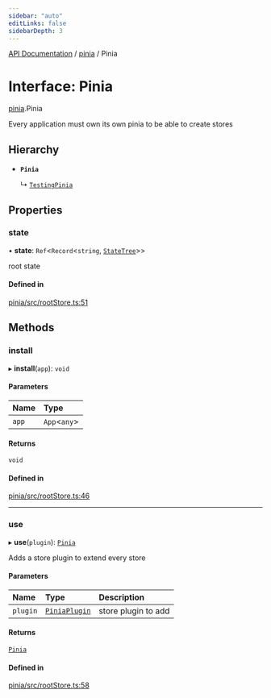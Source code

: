 ```yaml
---
sidebar: "auto"
editLinks: false
sidebarDepth: 3
---
```


[API Documentation](../index.md) / [pinia](../modules/pinia.md) / Pinia

# Interface: Pinia

[pinia](../modules/pinia.md).Pinia

Every application must own its own pinia to be able to create stores

## Hierarchy

- **`Pinia`**

  ↳ [`TestingPinia`](pinia_testing.TestingPinia.md)

## Properties

### state

• **state**: `Ref`<`Record`<`string`, [`StateTree`](../modules/pinia.md#statetree)\>\>

root state

#### Defined in

[pinia/src/rootStore.ts:51](https://github.com/vuejs/pinia/blob/d96dca2/packages/pinia/src/rootStore.ts#L51)

## Methods

### install

▸ **install**(`app`): `void`

#### Parameters

| Name | Type |
| :------ | :------ |
| `app` | `App`<`any`\> |

#### Returns

`void`

#### Defined in

[pinia/src/rootStore.ts:46](https://github.com/vuejs/pinia/blob/d96dca2/packages/pinia/src/rootStore.ts#L46)

___

### use

▸ **use**(`plugin`): [`Pinia`](pinia.Pinia.md)

Adds a store plugin to extend every store

#### Parameters

| Name | Type | Description |
| :------ | :------ | :------ |
| `plugin` | [`PiniaPlugin`](pinia.PiniaPlugin.md) | store plugin to add |

#### Returns

[`Pinia`](pinia.Pinia.md)

#### Defined in

[pinia/src/rootStore.ts:58](https://github.com/vuejs/pinia/blob/d96dca2/packages/pinia/src/rootStore.ts#L58)
